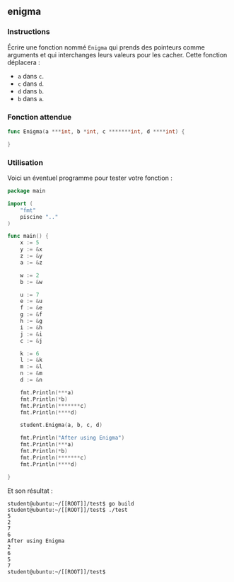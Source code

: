 ## enigma

### Instructions

Écrire une fonction nommé `Enigma` qui prends des pointeurs comme arguments et qui interchanges leurs valeurs pour les cacher.
Cette fonction déplacera :

- `a` dans `c`.
- `c` dans `d`.
- `d` dans `b`.
- `b` dans `a`.

### Fonction attendue

```go
func Enigma(a ***int, b *int, c *******int, d ****int) {

}
```

### Utilisation

Voici un éventuel programme pour tester votre fonction :

```go
package main

import (
    "fmt"
    piscine ".."
)

func main() {
    x := 5
    y := &x
    z := &y
    a := &z

    w := 2
    b := &w

    u := 7
    e := &u
    f := &e
    g := &f
    h := &g
    i := &h
    j := &i
    c := &j

    k := 6
    l := &k
    m := &l
    n := &m
    d := &n

    fmt.Println(***a)
    fmt.Println(*b)
    fmt.Println(*******c)
    fmt.Println(****d)

    student.Enigma(a, b, c, d)

    fmt.Println("After using Enigma")
    fmt.Println(***a)
    fmt.Println(*b)
    fmt.Println(*******c)
    fmt.Println(****d)

}
```

Et son résultat :

```console
student@ubuntu:~/[[ROOT]]/test$ go build
student@ubuntu:~/[[ROOT]]/test$ ./test
5
2
7
6
After using Enigma
2
6
5
7
student@ubuntu:~/[[ROOT]]/test$
```

